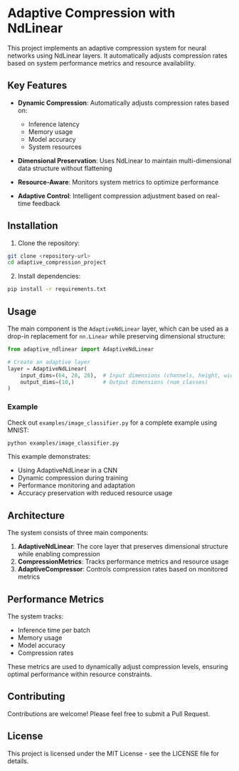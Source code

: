 # Adaptive Compression with NdLinear

This project implements an adaptive compression system for neural networks using NdLinear layers. It automatically adjusts compression rates based on system performance metrics and resource availability.

## Key Features

- **Dynamic Compression**: Automatically adjusts compression rates based on:
  - Inference latency
  - Memory usage
  - Model accuracy
  - System resources

- **Dimensional Preservation**: Uses NdLinear to maintain multi-dimensional data structure without flattening
- **Resource-Aware**: Monitors system metrics to optimize performance
- **Adaptive Control**: Intelligent compression adjustment based on real-time feedback

## Installation

1. Clone the repository:
```bash
git clone <repository-url>
cd adaptive_compression_project
```

2. Install dependencies:
```bash
pip install -r requirements.txt
```

## Usage

The main component is the `AdaptiveNdLinear` layer, which can be used as a drop-in replacement for `nn.Linear` while preserving dimensional structure:

```python
from adaptive_ndlinear import AdaptiveNdLinear

# Create an adaptive layer
layer = AdaptiveNdLinear(
    input_dims=(64, 28, 28),  # Input dimensions (channels, height, width)
    output_dims=(10,)         # Output dimensions (num_classes)
)
```

### Example

Check out `examples/image_classifier.py` for a complete example using MNIST:

```bash
python examples/image_classifier.py
```

This example demonstrates:
- Using AdaptiveNdLinear in a CNN
- Dynamic compression during training
- Performance monitoring and adaptation
- Accuracy preservation with reduced resource usage

## Architecture

The system consists of three main components:

1. **AdaptiveNdLinear**: The core layer that preserves dimensional structure while enabling compression
2. **CompressionMetrics**: Tracks performance metrics and resource usage
3. **AdaptiveCompressor**: Controls compression rates based on monitored metrics

## Performance Metrics

The system tracks:
- Inference time per batch
- Memory usage
- Model accuracy
- Compression rates

These metrics are used to dynamically adjust compression levels, ensuring optimal performance within resource constraints.

## Contributing

Contributions are welcome! Please feel free to submit a Pull Request.

## License

This project is licensed under the MIT License - see the LICENSE file for details. 